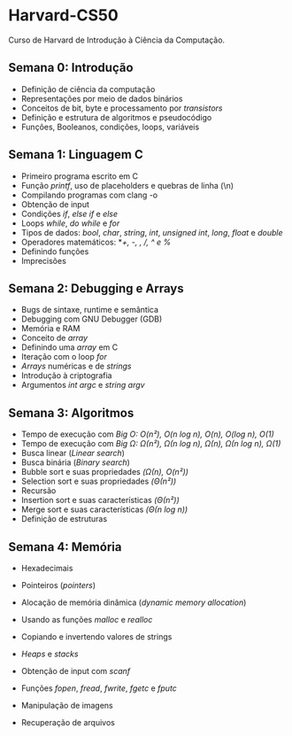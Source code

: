 # Harvard-CS50

 Curso de Harvard de Introdução à Ciência da Computação.

## Semana 0: Introdução

- Definição de ciência da computação
- Representações por meio de dados binários
- Conceitos de bit, byte e processamento por *transistors*
- Definição e estrutura de algoritmos e pseudocódigo
- Funções, Booleanos, condições, loops, variáveis

## Semana 1: Linguagem C

- Primeiro programa escrito em C
- Função *printf*, uso de placeholders e quebras de linha (\n)
- Compilando programas com clang -o 
- Obtenção de input
- Condições *if*, *else if* e *else*
- Loops *while*, *do while* e *for*
- Tipos de dados: *bool*, *char*, *string*, *int*, *unsigned int*, *long*, *float* e *double*
- Operadores matemáticos: **+, -, *, /, ^ e %**
- Definindo funções
- Imprecisões

## Semana 2: Debugging e Arrays

- Bugs de sintaxe, runtime e semântica
- Debugging com GNU Debugger (GDB)
- Memória e RAM
- Conceito de *array*
- Definindo uma *array* em C
- Iteração com o loop *for*
- *Arrays* numéricas e de *strings*
- Introdução à criptografia
- Argumentos *int argc* e *string argv*

## Semana 3: Algoritmos

- Tempo de execução com *Big O: O(n&sup2;), O(n log n), O(n), O(log n), O(1)*
- Tempo de execução com *Big &Omega;: &Omega;(n&sup2;), &Omega;(n log n), &Omega;(n), &Omega;(n log n), &Omega;(1)*
- Busca linear (*Linear search*)
- Busca binária (*Binary search*)
- Bubble sort e suas propriedades *(&Omega;(n), O(n&sup2;))*
- Selection sort e suas propriedades *(&Theta;(n&sup2;))*
- Recursão 
- Insertion sort e suas características *(&Theta;(n&sup2;))*
- Merge sort e suas características *(&Theta;(n log n))*
- Definição de estruturas

## Semana 4: Memória 

- Hexadecimais 

- Pointeiros (*pointers*)
- Alocação de memória dinâmica (*dynamic memory allocation*)
- Usando as funções *malloc* e *realloc*
- Copiando e invertendo valores de strings
- *Heaps* e *stacks*
- Obtenção de input com *scanf*
- Funções *fopen*, *fread*, *fwrite*, *fgetc* e *fputc*
- Manipulação de imagens 
- Recuperação de arquivos